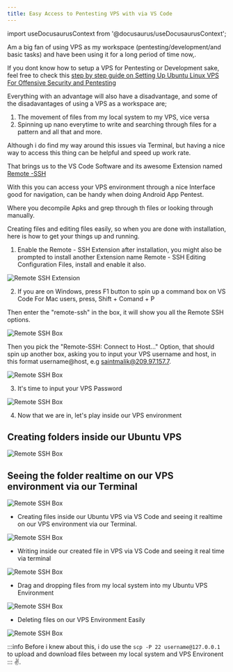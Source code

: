 ```yaml
---
title: Easy Access to Pentesting VPS with via VS Code
---
```


import useDocusaurusContext from '@docusaurus/useDocusaurusContext';

Am a big fan of using VPS as my workspace (pentesting/development/and basic tasks) and have been using it for a long period of time now,.

If you dont know how to setup a VPS for Pentesting or Development sake, feel free to check this <a href="https://blog.saintmalik.me/linux-vps-for-offensive-security-pentesting/" target="_blank">step by step guide on Setting Up Ubuntu Linux VPS For Offensive Security and Pentesting</a>

Everything with an advantage will also have a disadvantage, and some of the disadavantages of using a VPS as a workspace are;

1. The movement of files from my local system to my VPS, vice versa
2. Spinning up nano everytime to write and searching through files for a pattern and all that and more.

Although i do find my way around this issues via Terminal, but having a nice way to access this thing can be helpful and speed up work rate.

That brings us to the VS Code Software and its awesome Extension named <a href="https://marketplace.visualstudio.com/items?itemName=ms-vscode-remote.remote-ssh"> Remote -SSH  </a>

With this you can access your VPS environment through a nice Interface good for navigation, can be handy when doing Android App Pentest.

Where you decompile Apks and grep through th files or looking through manually.

Creating files and editing files easily, so when you are done with installation, here is how to get your things up and running.


1. Enable the Remote - SSH Extension after installation, you might also be prompted to install another Extension name Remote - SSH Editing Configuration Files, install and enable it also.

<picture>
  <source type="image/webp" srcset={`${useDocusaurusContext().siteConfig.customFields.imgurl}/bgimg/remote-ssh.webp`} alt="Remote SSH Extensiont"/>
  <source type="image/jpeg" srcset={`${useDocusaurusContext().siteConfig.customFields.imgurl}/bgimg/remote-ssh.jpg`} alt="Remote SSH Extension"/>
  <img src={`${useDocusaurusContext().siteConfig.customFields.imgurl}/bgimg/remote-ssh.jpg`} alt="Remote SSH Extension"/>
</picture>

2. If you are on Windows, press F1 button to spin up a command box on VS Code For Mac users, press, Shift + Comand + P

Then  enter the "remote-ssh" in the box, it will show you all the Remote SSH options.

<picture>
  <source type="image/webp" srcset={`${useDocusaurusContext().siteConfig.customFields.imgurl}/bgimg/remote-ssh-box-vscode.webp`} alt="Remote SSH Box"/>
  <source type="image/jpeg" srcset={`${useDocusaurusContext().siteConfig.customFields.imgurl}/bgimg/remote-ssh-box-vscode.jpg`} alt="Remote SSH Box"/>
  <img src={`${useDocusaurusContext().siteConfig.customFields.imgurl}/bgimg/remote-ssh-box-vscode.jpg`} alt="Remote SSH Box"/>
</picture>

Then you pick the "Remote-SSH: Connect to Host..." Option, that should spin up another box, asking you to input your VPS username and host, in this format username@host, e.g saintmalik@209.97.157.7.

<picture>
  <source type="image/webp" srcset={`${useDocusaurusContext().siteConfig.customFields.imgurl}/bgimg/enter-username-host.webp`} alt="Remote SSH Box"/>
  <source type="image/jpeg" srcset={`${useDocusaurusContext().siteConfig.customFields.imgurl}/bgimg/enter-username-host.jpg`} alt="Remote SSH Box"/>
  <img src={`${useDocusaurusContext().siteConfig.customFields.imgurl}/bgimg/enter-username-host.jpg`} alt="Remote SSH Box"/>
</picture>

3. It's time to input your VPS Password

<picture>
  <source type="image/webp" srcset={`${useDocusaurusContext().siteConfig.customFields.imgurl}/bgimg/enter-your-password.webp`} alt="Remote SSH Box"/>
  <source type="image/jpeg" srcset={`${useDocusaurusContext().siteConfig.customFields.imgurl}/bgimg/enter-your-password.jpg`} alt="Remote SSH Box"/>
  <img src={`${useDocusaurusContext().siteConfig.customFields.imgurl}/bgimg/enter-your-password.jpg`} alt="Remote SSH Box"/>
</picture>

4. Now that we are in, let's play inside our VPS environment

## Creating folders inside our Ubuntu VPS

<picture>
  <source type="image/webp" srcset={`${useDocusaurusContext().siteConfig.customFields.imgurl}/bgimg/create-folder-remote-vps.webp`} alt="Remote SSH Box"/>
  <source type="image/jpeg" srcset={`${useDocusaurusContext().siteConfig.customFields.imgurl}/bgimg/create-folder-remote-vps.jpg`} alt="Remote SSH Box"/>
  <img src={`${useDocusaurusContext().siteConfig.customFields.imgurl}/bgimg/create-folder-remote-vps.jpg`} alt="Remote SSH Box"/>
</picture>

## Seeing the folder realtime on our VPS environment via our Terminal

<picture>
  <source type="image/webp" srcset={`${useDocusaurusContext().siteConfig.customFields.imgurl}/bgimg/create-folder-terminal-vps.webp`} alt="Remote SSH Box"/>
  <source type="image/jpeg" srcset={`${useDocusaurusContext().siteConfig.customFields.imgurl}/bgimg/create-folder-terminal-vps.jpg`} alt="Remote SSH Box"/>
  <img src={`${useDocusaurusContext().siteConfig.customFields.imgurl}/bgimg/create-folder-terminal-vps.jpg`} alt="Remote SSH Box"/>
</picture>


- Creating files inside our Ubuntu VPS via VS Code and seeing it realtime on our VPS environment via our Terminal.

<picture>
  <source type="image/webp" srcset={`${useDocusaurusContext().siteConfig.customFields.imgurl}/bgimg/vps-check-terminal-file..webp`} alt="Remote SSH Box"/>
  <source type="image/jpeg" srcset={`${useDocusaurusContext().siteConfig.customFields.imgurl}/bgimg/vps-check-terminal-file..jpg`} alt="Remote SSH Box"/>
  <img src={`${useDocusaurusContext().siteConfig.customFields.imgurl}/bgimg/vps-check-terminal-file..jpg`} alt="Remote SSH Box"/>
</picture>

- Writing inside our created file in VPS via VS Code and seeing it real time via terminal

<picture>
  <source type="image/webp" srcset={`${useDocusaurusContext().siteConfig.customFields.imgurl}/bgimg/write-file-terminal-vps.webp`} alt="Remote SSH Box"/>
  <source type="image/jpeg" srcset={`${useDocusaurusContext().siteConfig.customFields.imgurl}/bgimg/write-file-terminal-vps.jpg`} alt="Remote SSH Box"/>
  <img src={`${useDocusaurusContext().siteConfig.customFields.imgurl}/bgimg/write-file-terminal-vps.jpg`} alt="Remote SSH Box"/>
</picture>

- Drag and dropping files from my local system into my Ubuntu VPS Environment

<picture>
  <source type="image/webp" srcset={`${useDocusaurusContext().siteConfig.customFields.imgurl}/bgimg/moving-files-in-vps-to-local-system.webp`} alt="Remote SSH Box"/>
  <source type="image/jpeg" srcset={`${useDocusaurusContext().siteConfig.customFields.imgurl}/bgimg/moving-files-in-vps-to-local-system.jpg`} alt="Remote SSH Box"/>
  <img src={`${useDocusaurusContext().siteConfig.customFields.imgurl}/bgimg/moving-files-in-vps-to-local-system.jpg`} alt="Remote SSH Box"/>
</picture>

- Deleting files on our VPS Environment Easily

<picture>
  <source type="image/webp" srcset={`${useDocusaurusContext().siteConfig.customFields.imgurl}/bgimg/delete-files-vps-remote.webp`} alt="Remote SSH Box"/>
  <source type="image/jpeg" srcset={`${useDocusaurusContext().siteConfig.customFields.imgurl}/bgimg/delete-files-vps-remote.jpg`} alt="Remote SSH Box"/>
  <img src={`${useDocusaurusContext().siteConfig.customFields.imgurl}/bgimg/delete-files-vps-remote.jpg`} alt="Remote SSH Box"/>
</picture>

:::info
Before i knew about this, i do use the  ``` scp -P 22 username@127.0.0.1 ``` to upload and download files between my local system and VPS Environent
:::
✌️.